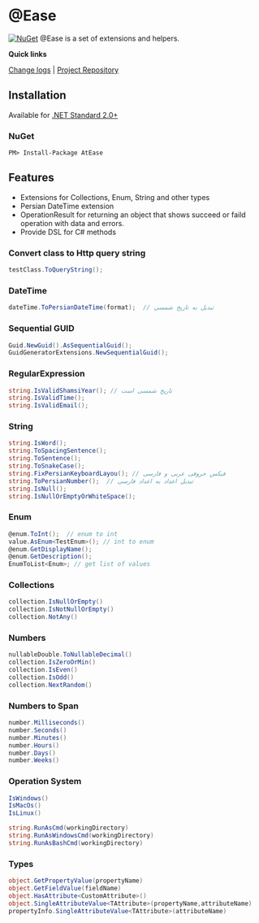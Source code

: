 [projectUri]: https://github.com/ateaseproject/atease
[projectGit]: https://github.com/ateaseproject/atease.git
[changeLog]: ./CHANGELOG.md

# @Ease
[![NuGet](https://img.shields.io/nuget/v/AtEase.svg)](https://www.nuget.org/packages/AtEase)
	@Ease is a set of extensions and helpers.

**Quick links**

[Change logs][changeLog] | [Project Repository][projectUri]


## Installation
Available for [.NET Standard 2.0+](https://docs.microsoft.com/en-gb/dotnet/standard/net-standard)

### NuGet
```
PM> Install-Package AtEase
```
## Features
 - Extensions for Collections, Enum, String and other types
 - Persian DateTime extension
 - OperationResult for returning an object that shows succeed or faild operation with data and errors.
 - Provide DSL for C# methods

### Convert class to Http query string 
```C#
testClass.ToQueryString();
```
### DateTime 
```C#
dateTime.ToPersianDateTime(format);  // تبدیل به تاریخ شمسی
```
### Sequential GUID
```C#
Guid.NewGuid().AsSequentialGuid();
GuidGeneratorExtensions.NewSequentialGuid();
```
### RegularExpression
```C#
string.IsValidShamsiYear(); // تاریخ شمسی است
string.IsValidTime();
string.IsValidEmail();
```
### String
```C#
string.IsWord();
string.ToSpacingSentence();
string.ToSentence();
string.ToSnakeCase();
string.FixPersianKeyboardLayou(); // فیکس حروفی عربی و فارسی
string.ToPersianNumber();  // تبدیل اعداد به اعداد فارسی
string.IsNull();
string.IsNullOrEmptyOrWhiteSpace();
```
### Enum
```C#
@enum.ToInt();  // enum to int
value.AsEnum<TestEnum>(); // int to enum
@enum.GetDisplayName();
@enum.GetDescription();
EnumToList<Enum>; // get list of values
```
### Collections
```C#
collection.IsNullOrEmpty()
collection.IsNotNullOrEmpty()
collection.NotAny()
```
### Numbers
```C#
nullableDouble.ToNullableDecimal()
collection.IsZeroOrMin()
collection.IsEven()
collection.IsOdd()
collection.NextRandom()
```
### Numbers to Span
```C#
number.Milliseconds()
number.Seconds()
number.Minutes()
number.Hours()
number.Days()
number.Weeks()
```
### Operation System
```C#
IsWindows()
IsMacOs()
IsLinux()

string.RunAsCmd(workingDirectory)
string.RunAsWindowsCmd(workingDirectory)
string.RunAsBashCmd(workingDirectory)
```
### Types
```C#
object.GetPropertyValue(propertyName)
object.GetFieldValue(fieldName)
object.HasAttribute<CustomAttribute>()
object.SingleAttributeValue<TAttribute>(propertyName,attributeName)
propertyInfo.SingleAttributeValue<TAttribute>(attributeName)
```
